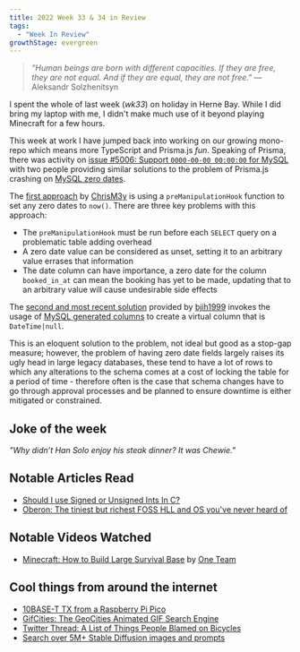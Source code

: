 ```yaml
---
title: 2022 Week 33 & 34 in Review
tags:
  - "Week In Review"
growthStage: evergreen
---
```


> _"Human beings are born with different capacities. If they are free, they are not equal. And if they are equal, they are not free."_
> — Aleksandr Solzhenitsyn

I spent the whole of last week (_wk33_) on holiday in Herne Bay. While I did bring my laptop with me, I didn't make much use of it beyond playing Minecraft for a few hours.

This week at work I have jumped back into working on our growing mono-repo which means more TypeScript and Prisma.js _fun_. Speaking of Prisma, there was activity on [issue #5006: Support `0000-00-00 00:00:00` for MySQL](https://github.com/prisma/prisma/issues/5006) with two people providing similar solutions to the problem of Prisma.js crashing on [MySQL zero dates](https://dev.mysql.com/doc/refman/5.7/en/sql-mode.html#sqlmode_no_zero_in_date).

The [first approach](https://github.com/prisma/prisma/issues/5006#issuecomment-1221208681) by [ChrisM3y](https://github.com/ChrisM3y) is using a `preManipulationHook` function to set any zero dates to `now()`. There are three key problems with this approach:

- The `preManipulationHook` must be run before each `SELECT` query on a problematic table adding overhead
- A zero date value can be considered as unset, setting it to an arbitrary value errases that information
- The date column can have importance, a zero date for the column `booked_in_at` can mean the booking has yet to be made, updating that to an arbitrary value will cause undesirable side effects

The [second and most recent solution](https://github.com/prisma/prisma/issues/5006#issuecomment-1224036491) provided by [bjih1999](https://github.com/bjih1999) invokes the usage of [MySQL generated columns](https://dev.mysql.com/doc/refman/5.7/en/create-table-generated-columns.html) to create a virtual column that is `DateTime|null`.

This is an eloquent solution to the problem, not ideal but good as a stop-gap measure; however, the problem of having zero date fields largely raises its ugly head in large legacy databases, these tend to have a lot of rows to which any alterations to the schema comes at a cost of locking the table for a period of time - therefore often is the case that schema changes have to go through approval processes and be planned to ensure downtime is either mitigated or constrained.

## Joke of the week
_"Why didn’t Han Solo enjoy his steak dinner? It was Chewie."_

## Notable Articles Read
- [Should I use Signed or Unsigned Ints In C?](https://blog.robertelder.org/signed-or-unsigned/)
- [Oberon: The tiniest but richest FOSS HLL and OS you've never heard of](http://ignorethecode.net/blog/2009/04/22/oberon/)

## Notable Videos Watched
- [Minecraft: How to Build Large Survival Base](https://www.youtube.com/watch?v=LQxESYwYqhw) by [One Team](https://www.youtube.com/channel/UCez_7W3tCOXBQ2EOuWk958w)

## Cool things from around the internet
- [10BASE-T TX from a Raspberry Pi Pico](https://github.com/kingyoPiyo/Pico-10BASE-T)
- [GifCities: The GeoCities Animated GIF Search Engine](https://gifcities.org/)
- [Twitter Thread: A List of Things People Blamed on Bicycles](https://twitter.com/paulisci/status/1561848479470694403)
- [Search over 5M+ Stable Diffusion images and prompts](https://lexica.art/)